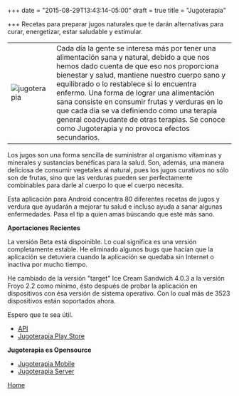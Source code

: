 +++
date = "2015-08-29T13:43:14-05:00"
draft = true
title = "Jugoterapia"

+++
Recetas para preparar jugos naturales que te darán alternativas para curar, energetizar, estar saludable y estimular.

|   |   |
|---|---|
|![jugoterapia](../../images/jugoterapia.png) | Cada día la gente se interesa más por tener una alimentación sana y natural, debido a que nos hemos dado cuenta de que eso nos proporciona bienestar y salud, mantiene nuestro cuerpo sano y equilibrado o lo restablece si lo encuentra enfermo. Una forma de lograr una alimentación sana consiste en consumir frutas y verduras en lo que cada dia se va definiendo como una terapia general coadyudante de otras terapias. Se conoce como Jugoterapia y no provoca efectos secundarios.|

Los jugos son una forma sencilla de suministrar al organismo vitaminas y minerales y sustancias benéficas para la salud. Son, además, una manera deliciosa de consumir vegetales al natural, pues los jugos curativos no sólo son de frutas, sino que las verduras pueden ser perfectamente combinables para darle al cuerpo lo que el cuerpo necesita.

Esta aplicación para Android concentra 80 diferentes recetas de jugos y verdura que ayudarán a mejorar tu salud e incluso ayuda a sanar algunas enfermedades. Pasa el tip a quien amas búscando que esté más sano.

**Aportaciones Recientes**

La versión Beta está dispoinible. Lo cual significa es una versión completamente estable. He eliminado algunos bugs que hacían que la aplicación se detuviera cuando la aplicación se quedaba sin Internet o inactiva por mucho tiempo.

He cambiado de la versión "target" Ice Cream Sandwich 4.0.3 a la versión Froyo 2.2 como mínimo, ésto después de probar la aplicación en dispositivos con ésa versión de sistema operativo. Con lo cual más de 3523 dispositivos están soportados ahora.

Espero que te sea útil.

* [API](/jugoterapia/api)
* [Jugoterapia Play Store](https://play.google.com/store/apps/details?id=com.jugoterapia.josdem)

**Jugoterapia es Opensource**

* [Jugoterapia Mobile](https://github.com/josdem/jugoterapia-mobile)
* [Jugoterapia Server](https://github.com/josdem/jugoterapia-spring-boot)

[Home](/)
